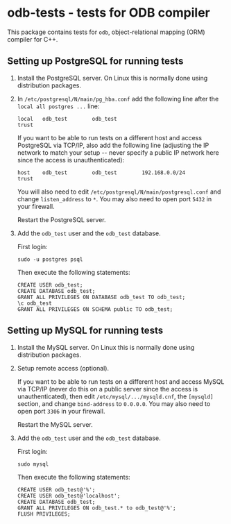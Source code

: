 # odb-tests - tests for ODB compiler

This package contains tests for `odb`, object-relational mapping (ORM)
compiler for C++.

## Setting up PostgreSQL for running tests

1. Install the PostgreSQL server. On Linux this is normally done using
   distribution packages.

2. In `/etc/postgresql/N/main/pg_hba.conf` add the following line after the
   `local all postgres ...` line:

   ```
   local   odb_test        odb_test                                trust
   ```

   If you want to be able to run tests on a different host and access
   PostgreSQL via TCP/IP, also add the following line (adjusting the IP
   network to match your setup -- never specify a public IP network here since
   the access is unauthenticated):

   ```
   host    odb_test        odb_test        192.168.0.0/24          trust
   ```

   You will also need to edit `/etc/postgresql/N/main/postgresql.conf` and
   change `listen_address` to `*`. You may also need to open port `5432` in
   your firewall.

   Restart the PostgreSQL server.

3. Add the `odb_test` user and the `odb_test` database.

   First login:

   ```
   sudo -u postgres psql
   ```

   Then execute the following statements:

   ```
   CREATE USER odb_test;
   CREATE DATABASE odb_test;
   GRANT ALL PRIVILEGES ON DATABASE odb_test TO odb_test;
   \c odb_test
   GRANT ALL PRIVILEGES ON SCHEMA public TO odb_test;
   ```

## Setting up MySQL for running tests

1. Install the MySQL server. On Linux this is normally done using distribution
   packages.

2. Setup remote access (optional).

   If you want to be able to run tests on a different host and access MySQL
   via TCP/IP (never do this on a public server since the access is
   unauthenticated), then edit `/etc/mysql/.../mysqld.cnf`, the `[mysqld]`
   section, and change `bind-address` to `0.0.0.0`. You may also need to open
   port `3306` in your firewall.

   Restart the MySQL server.

3. Add the `odb_test` user and the `odb_test` database.

   First login:

   ```
   sudo mysql
   ```

   Then execute the following statements:

   ```
   CREATE USER odb_test@'%';
   CREATE USER odb_test@'localhost';
   CREATE DATABASE odb_test;
   GRANT ALL PRIVILEGES ON odb_test.* to odb_test@'%';
   FLUSH PRIVILEGES;
   ```
